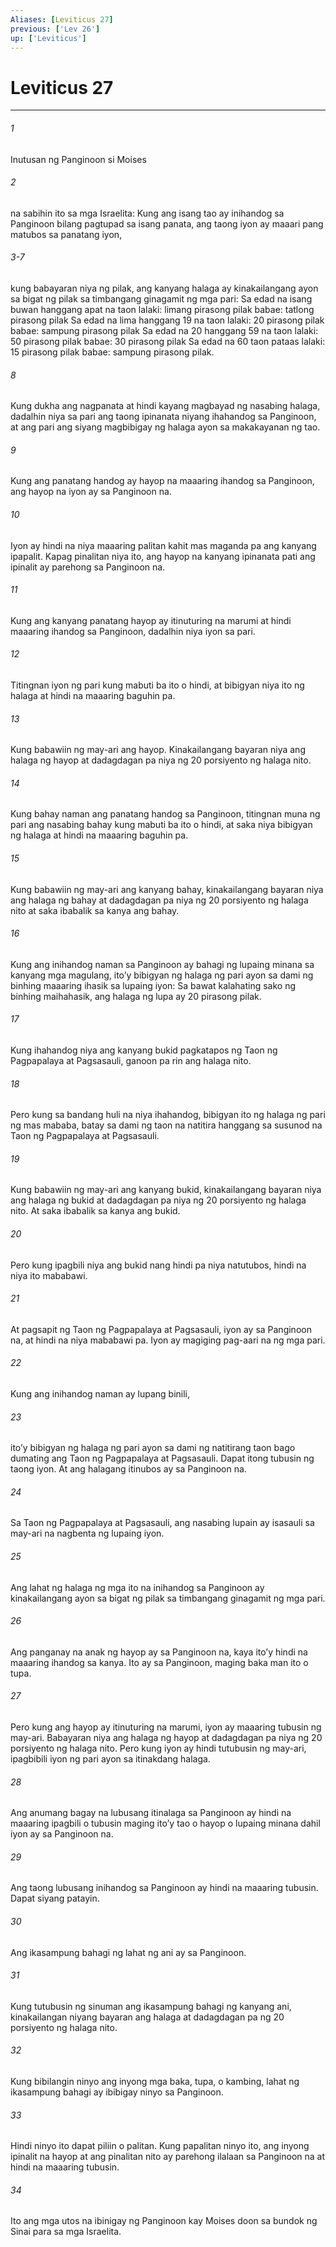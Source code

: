 ```yaml
---
Aliases: [Leviticus 27]
previous: ['Lev 26']
up: ['Leviticus']
---
```

# Leviticus 27

***

###### 1
Inutusan ng Panginoon si Moises 

###### 2
na sabihin ito sa mga Israelita: Kung ang isang tao ay inihandog sa Panginoon bilang pagtupad sa isang panata, ang taong iyon ay maaari pang matubos sa panatang iyon, 

###### 3-7
kung babayaran niya ng pilak, ang kanyang halaga ay kinakailangang ayon sa bigat ng pilak sa timbangang ginagamit ng mga pari: Sa edad na isang buwan hanggang apat na taon lalaki: limang pirasong pilak babae: tatlong pirasong pilak Sa edad na lima hanggang 19 na taon lalaki: 20 pirasong pilak babae: sampung pirasong pilak Sa edad na 20 hanggang 59 na taon lalaki: 50 pirasong pilak babae: 30 pirasong pilak Sa edad na 60 taon pataas lalaki: 15 pirasong pilak babae: sampung pirasong pilak. 

###### 8
Kung dukha ang nagpanata at hindi kayang magbayad ng nasabing halaga, dadalhin niya sa pari ang taong ipinanata niyang ihahandog sa Panginoon, at ang pari ang siyang magbibigay ng halaga ayon sa makakayanan ng tao. 

###### 9
Kung ang panatang handog ay hayop na maaaring ihandog sa Panginoon, ang hayop na iyon ay sa Panginoon na. 

###### 10
Iyon ay hindi na niya maaaring palitan kahit mas maganda pa ang kanyang ipapalit. Kapag pinalitan niya ito, ang hayop na kanyang ipinanata pati ang ipinalit ay parehong sa Panginoon na. 

###### 11
Kung ang kanyang panatang hayop ay itinuturing na marumi at hindi maaaring ihandog sa Panginoon, dadalhin niya iyon sa pari. 

###### 12
Titingnan iyon ng pari kung mabuti ba ito o hindi, at bibigyan niya ito ng halaga at hindi na maaaring baguhin pa. 

###### 13
Kung babawiin ng may-ari ang hayop. Kinakailangang bayaran niya ang halaga ng hayop at dadagdagan pa niya ng 20 porsiyento ng halaga nito. 

###### 14
Kung bahay naman ang panatang handog sa Panginoon, titingnan muna ng pari ang nasabing bahay kung mabuti ba ito o hindi, at saka niya bibigyan ng halaga at hindi na maaaring baguhin pa. 

###### 15
Kung babawiin ng may-ari ang kanyang bahay, kinakailangang bayaran niya ang halaga ng bahay at dadagdagan pa niya ng 20 porsiyento ng halaga nito at saka ibabalik sa kanya ang bahay. 

###### 16
Kung ang inihandog naman sa Panginoon ay bahagi ng lupaing minana sa kanyang mga magulang, itoʼy bibigyan ng halaga ng pari ayon sa dami ng binhing maaaring ihasik sa lupaing iyon: Sa bawat kalahating sako ng binhing maihahasik, ang halaga ng lupa ay 20 pirasong pilak. 

###### 17
Kung ihahandog niya ang kanyang bukid pagkatapos ng Taon ng Pagpapalaya at Pagsasauli, ganoon pa rin ang halaga nito. 

###### 18
Pero kung sa bandang huli na niya ihahandog, bibigyan ito ng halaga ng pari ng mas mababa, batay sa dami ng taon na natitira hanggang sa susunod na Taon ng Pagpapalaya at Pagsasauli. 

###### 19
Kung babawiin ng may-ari ang kanyang bukid, kinakailangang bayaran niya ang halaga ng bukid at dadagdagan pa niya ng 20 porsiyento ng halaga nito. At saka ibabalik sa kanya ang bukid. 

###### 20
Pero kung ipagbili niya ang bukid nang hindi pa niya natutubos, hindi na niya ito mababawi. 

###### 21
At pagsapit ng Taon ng Pagpapalaya at Pagsasauli, iyon ay sa Panginoon na, at hindi na niya mababawi pa. Iyon ay magiging pag-aari na ng mga pari. 

###### 22
Kung ang inihandog naman ay lupang binili, 

###### 23
itoʼy bibigyan ng halaga ng pari ayon sa dami ng natitirang taon bago dumating ang Taon ng Pagpapalaya at Pagsasauli. Dapat itong tubusin ng taong iyon. At ang halagang itinubos ay sa Panginoon na. 

###### 24
Sa Taon ng Pagpapalaya at Pagsasauli, ang nasabing lupain ay isasauli sa may-ari na nagbenta ng lupaing iyon. 

###### 25
Ang lahat ng halaga ng mga ito na inihandog sa Panginoon ay kinakailangang ayon sa bigat ng pilak sa timbangang ginagamit ng mga pari. 

###### 26
Ang panganay na anak ng hayop ay sa Panginoon na, kaya itoʼy hindi na maaaring ihandog sa kanya. Ito ay sa Panginoon, maging baka man ito o tupa. 

###### 27
Pero kung ang hayop ay itinuturing na marumi, iyon ay maaaring tubusin ng may-ari. Babayaran niya ang halaga ng hayop at dadagdagan pa niya ng 20 porsiyento ng halaga nito. Pero kung iyon ay hindi tutubusin ng may-ari, ipagbibili iyon ng pari ayon sa itinakdang halaga. 

###### 28
Ang anumang bagay na lubusang itinalaga sa Panginoon ay hindi na maaaring ipagbili o tubusin maging itoʼy tao o hayop o lupaing minana dahil iyon ay sa Panginoon na. 

###### 29
Ang taong lubusang inihandog sa Panginoon ay hindi na maaaring tubusin. Dapat siyang patayin. 

###### 30
Ang ikasampung bahagi ng lahat ng ani ay sa Panginoon. 

###### 31
Kung tutubusin ng sinuman ang ikasampung bahagi ng kanyang ani, kinakailangan niyang bayaran ang halaga at dadagdagan pa ng 20 porsiyento ng halaga nito. 

###### 32
Kung bibilangin ninyo ang inyong mga baka, tupa, o kambing, lahat ng ikasampung bahagi ay ibibigay ninyo sa Panginoon. 

###### 33
Hindi ninyo ito dapat piliin o palitan. Kung papalitan ninyo ito, ang inyong ipinalit na hayop at ang pinalitan nito ay parehong ilalaan sa Panginoon na at hindi na maaaring tubusin. 

###### 34
Ito ang mga utos na ibinigay ng Panginoon kay Moises doon sa bundok ng Sinai para sa mga Israelita.
